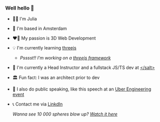 ### Well hello 👋



- 👩‍💻 I'm Julia
- 📍 I'm based in Amsterdam
- ❤️‍🔥 My passion is 3D Web Development
- 💡 I'm currently learning <a href="https://threejs.org/">threejs</a>
  - *Psssst!! I'm working on a <a href="[https://github.com/zerodeleo/template-frontend-webpack/tree/threejs](https://github.com/zerodeleo/framework-threejs)">threejs framework<a/>*
- 🏢 I'm currently a Head Instructor and a fullstack JS/TS dev at <a href="https://www.salt.study/our-hubs/amsterdam">\<\/salt\></a>
- 🏛️ Fun fact: I was an architect prior to dev
- 🎤 I also do public speaking, like this speech at an <a href="https://www.youtube.com/watch?v=9eZnXZx77Ac">Uber Engineering event</a>
- 📞 Contact me via <a href="https://www.linkedin.com/in/juliastjerna/">LinkdIn</a>

  *Wanna see 10 000 spheres blow up? <a href="https://threejs-big-bang.netlify.app/">Watch it here</a>*
